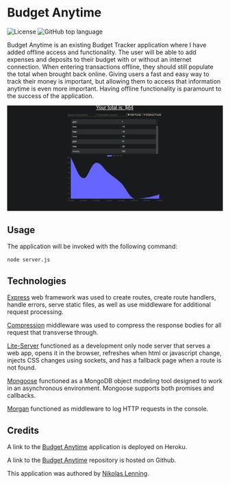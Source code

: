 # Budget Anytime
![License](https://img.shields.io/badge/license-ISC-green) ![GitHub top language](https://img.shields.io/github/languages/top/nikolaslenning/Budget-Anytime-PWA)

Budget Anytime is an existing Budget Tracker application where I have added offline access and functionality. The user will be able to add expenses and deposits to their budget with or without an internet connection. When entering transactions offline, they should still populate the total when brought back online. Giving users a fast and easy way to track their money is important, but allowing them to access that information anytime is even more important. Having offline functionality is paramount to the success of the application.

![Webpage screenshot](public/icons/Screenshot.png)

## Usage
The application will be invoked with the following command:
```
node server.js
```

## Technologies

[Express](https://expressjs.com/) web framework was used to create routes, create route handlers, handle errors, serve static files, as well as use middleware for additional request processing. 

[Compression](https://www.npmjs.com/package/compression) middleware was used to compress the response bodies for all request that transverse through. 

[Lite-Server](https://www.npmjs.com/package/lite-server) functioned as a development only node server that serves a web app, opens it in the browser, refreshes when html or javascript change, injects CSS changes using sockets, and has a fallback page when a route is not found. 

[Mongoose](https://www.npmjs.com/package/mongoose) functioned as a MongoDB object modeling tool designed to work in an asynchronous environment. Mongoose supports both promises and callbacks. 

[Morgan](https://www.npmjs.com/package/morgan) functioned as middleware to log HTTP requests in the console. 

## Credits

A link to the [Budget Anytime](https://sheltered-river-76743.herokuapp.com/) application is deployed on Heroku. 

A link to the [Budget Anytime](https://github.com/nikolaslenning/Budget-Anytime-PWA) repository is hosted on Github.

This application was authored by [Nikolas Lenning](https://github.com/nikolaslenning).
